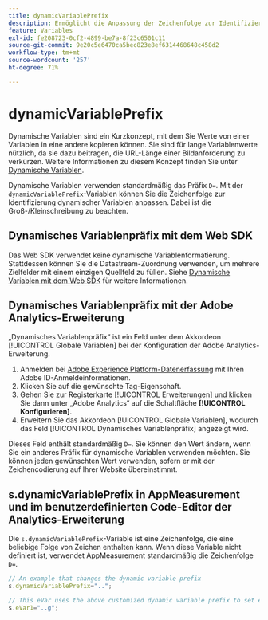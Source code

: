 ```yaml
---
title: dynamicVariablePrefix
description: Ermöglicht die Anpassung der Zeichenfolge zur Identifizierung dynamischer Variablen.
feature: Variables
exl-id: fe208723-0cf2-4899-be7a-8f23c6501c11
source-git-commit: 9e20c5e6470ca5bec823e8ef6314468648c458d2
workflow-type: tm+mt
source-wordcount: '257'
ht-degree: 71%

---
```


# dynamicVariablePrefix

Dynamische Variablen sind ein Kurzkonzept, mit dem Sie Werte von einer Variablen in eine andere kopieren können. Sie sind für lange Variablenwerte nützlich, da sie dazu beitragen, die URL-Länge einer Bildanforderung zu verkürzen. Weitere Informationen zu diesem Konzept finden Sie unter [Dynamische Variablen](../page-vars/dynamic-variables.md).

Dynamische Variablen verwenden standardmäßig das Präfix `D=`. Mit der `dynamicVariablePrefix`-Variablen können Sie die Zeichenfolge zur Identifizierung dynamischer Variablen anpassen. Dabei ist die Groß-/Kleinschreibung zu beachten.

## Dynamisches Variablenpräfix mit dem Web SDK

Das Web SDK verwendet keine dynamische Variablenformatierung. Stattdessen können Sie die Datastream-Zuordnung verwenden, um mehrere Zielfelder mit einem einzigen Quellfeld zu füllen. Siehe [Dynamische Variablen mit dem Web SDK](../page-vars/dynamic-variables.md#dynamic-variables-using-the-web-sdk) für weitere Informationen.

## Dynamisches Variablenpräfix mit der Adobe Analytics-Erweiterung

„Dynamisches Variablenpräfix“ ist ein Feld unter dem Akkordeon [!UICONTROL Globale Variablen] bei der Konfiguration der Adobe Analytics-Erweiterung.

1. Anmelden bei [Adobe Experience Platform-Datenerfassung](https://experience.adobe.com/data-collection) mit Ihren Adobe ID-Anmeldeinformationen.
1. Klicken Sie auf die gewünschte Tag-Eigenschaft.
1. Gehen Sie zur Registerkarte [!UICONTROL Erweiterungen] und klicken Sie dann unter „Adobe Analytics“ auf die Schaltfläche **[!UICONTROL Konfigurieren]**.
1. Erweitern Sie das Akkordeon [!UICONTROL Globale Variablen], wodurch das Feld [!UICONTROL Dynamisches Variablenpräfix] angezeigt wird.

Dieses Feld enthält standardmäßig `D=`. Sie können den Wert ändern, wenn Sie ein anderes Präfix für dynamische Variablen verwenden möchten. Sie können jeden gewünschten Wert verwenden, sofern er mit der Zeichencodierung auf Ihrer Website übereinstimmt.

## s.dynamicVariablePrefix in AppMeasurement und im benutzerdefinierten Code-Editor der Analytics-Erweiterung

Die `s.dynamicVariablePrefix`-Variable ist eine Zeichenfolge, die eine beliebige Folge von Zeichen enthalten kann. Wenn diese Variable nicht definiert ist, verwendet AppMeasurement standardmäßig die Zeichenfolge `D=`.

```js
// An example that changes the dynamic variable prefix
s.dynamicVariablePrefix="..";

// This eVar uses the above customized dynamic variable prefix to set eVar to page URL
s.eVar1="..g";
```
